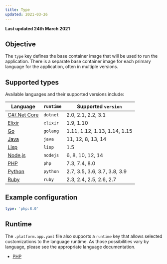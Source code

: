 ```yaml
---
title: Type
updated: 2021-03-26
---
```


**Last updated 24th March 2021**



## Objective  

The `type` key defines the base container image that will be used to run the application.  There is a separate base container image for each primary language for the application, often in multiple versions.  

## Supported types

Available languages and their supported versions include:

| **Language** | **`runtime`** | **Supported `version`** |
|----------------------------------|---------------|-------------------------|
| [C#/.Net Core](/pages/web_cloud/web_paas_powered_by_platform_sh/languages-dotnet) | `dotnet` | 2.0, 2.1, 2.2, 3.1 |
| [Elixir](/pages/web_cloud/web_paas_powered_by_platform_sh/languages-elixir) | `elixir` | 1.9, 1.10 |
| [Go](/pages/web_cloud/web_paas_powered_by_platform_sh/languages-go) | `golang` | 1.11, 1.12, 1.13, 1.14, 1.15 |
| [Java](/pages/web_cloud/web_paas_powered_by_platform_sh/languages-java) | `java` | 11, 12, 8, 13, 14 |
| [Lisp](/pages/web_cloud/web_paas_powered_by_platform_sh/languages-lisp) | `lisp` | 1.5 |
| [Node.js](/pages/web_cloud/web_paas_powered_by_platform_sh/languages-nodejs) | `nodejs` | 6, 8, 10, 12, 14 |
| [PHP](/pages/web_cloud/web_paas_powered_by_platform_sh/languages-php) | `php` | 7.3, 7.4, 8.0 |
| [Python](/pages/web_cloud/web_paas_powered_by_platform_sh/languages-python) | `python` | 2.7, 3.5, 3.6, 3.7, 3.8, 3.9 |
| [Ruby](/pages/web_cloud/web_paas_powered_by_platform_sh/languages-ruby) | `ruby` | 2.3, 2.4, 2.5, 2.6, 2.7 |

## Example configuration


```yaml   
type: 'php:8.0'
```  


## Runtime

The `.platform.app.yaml` file also supports a `runtime` key that allows selected customizations to the language runtime. As those possibilities vary by language, please see the appropriate language documentation.

* [PHP](/pages/web_cloud/web_paas_powered_by_platform_sh/languages-php#runtime-configuration)
